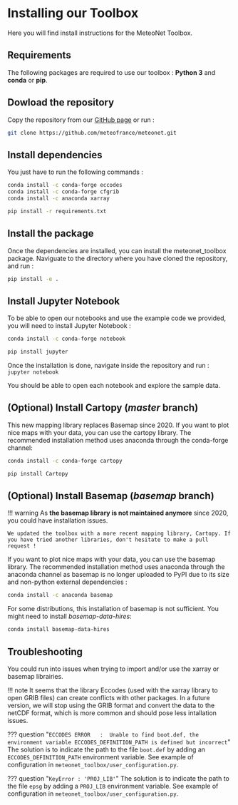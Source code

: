 # Installing our Toolbox

Here you will find install instructions for the MeteoNet Toolbox.

## Requirements

The following packages are required to use our toolbox : **Python 3** and **conda** or **pip**.

## Dowload the repository

Copy the repository from our [GitHub page](https://github.com/meteofrance/meteonet) or run :

```sh
git clone https://github.com/meteofrance/meteonet.git
```

## Install dependencies

You just have to run the following commands :

```sh tab="Conda (Recommended)"
conda install -c conda-forge eccodes
conda install -c conda-forge cfgrib
conda install -c anaconda xarray
```

```sh tab="Pip"
pip install -r requirements.txt 
```

## Install the package

Once the dependencies are installed, you can install the meteonet_toolbox package. Naviguate to the directory where you have cloned the repository, and run :

```sh
pip install -e .
```

## Install Jupyter Notebook

To be able to open our notebooks and use the example code we provided, you will need to install Jupyter Notebook :

```sh tab="Conda (Recommended)"
conda install -c conda-forge notebook
```

```sh tab="Pip"
pip install jupyter
```

Once the installation is done, navigate inside the repository and run : ```jupyter notebook```

You should be able to open each notebook and explore the sample data. 


## (Optional) Install Cartopy (*master* branch)
This new mapping library replaces Basemap since 2020. 
If you want to plot nice maps with your data, you can use the cartopy library. The recommended installation method uses anaconda through the conda-forge channel:

```sh tab="Conda (Recommended)"
conda install -c conda-forge cartopy 
```

```sh tab="Pip"
pip install Cartopy
```


## (Optional) Install Basemap (*basemap* branch)

!!! warning
    As **the basemap library is not maintained anymore** since 2020, you could have installation issues. 
    
    We updated the toolbox with a more recent mapping library, Cartopy. If you have tried another libraries, don't hesitate to make a pull request !

If you want to plot nice maps with your data, you can use the basemap library. The recommended installation method uses anaconda through the anaconda channel  as basemap is no longer uploaded to PyPI due to its size and non-python external dependencies :

```sh
conda install -c anaconda basemap
```

For some distributions, this installation of basemap is not sufficient. You might need to install *basemap-data-hires*:

```sh
conda install basemap-data-hires
```


## Troubleshooting

You could run into issues when trying to import and/or use the xarray or basemap librairies. 

!!! note
    It seems that the library Eccodes (used with the xarray library to open GRIB files) can create conflicts with other packages. In a future version, we will stop using the GRIB format and convert the data to the netCDF format, which is more common and should pose less intallation issues.

??? question "```ECCODES ERROR   :  Unable to find boot.def, the environment variable ECCODES_DEFINITION_PATH is defined but incorrect```"
    The solution is to indicate the path to the file ```boot.def``` by adding an ```ECCODES_DEFINITION_PATH``` environment variable. See example of configuration in ```meteonet_toolbox/user_configuration.py```.

??? question "```KeyError : 'PROJ_LIB'```"
    The solution is to indicate the path to the file ```epsg``` by adding a ```PROJ_LIB``` environment variable. See example of configuration in ```meteonet_toolbox/user_configuration.py```.

